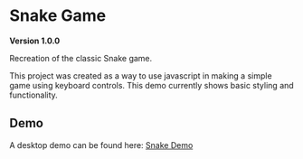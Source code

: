 # Snake Game
**Version 1.0.0**

Recreation of the classic Snake game.

This project was created as a way to use javascript in making a simple game using keyboard controls. This demo currently shows basic styling and functionality. 

## Demo

A desktop demo can be found here: [Snake Demo](https://www.sc-productions.co.uk "Snake Demo")
